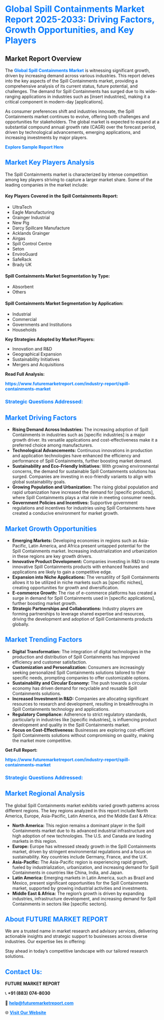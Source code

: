 <h1 style="color: #007BFF;">Global Spill Containments Market Report 2025-2033: Driving Factors, Growth Opportunities, and Key Players</h1>

<section id="overview">
<h2>Market Report Overview</h2>
<p>The <a href="https://www.futuremarketreport.com/industry-report/spill-containments-market" style="color: #007BFF; text-decoration: none;"><strong>Global Spill Containments Market</strong></a> is witnessing significant growth, driven by increasing demand across various industries. This report delves into the key aspects of the Spill Containments market, providing a comprehensive analysis of its current status, future potential, and challenges. The demand for Spill Containments has surged due to its wide-ranging applications in industries such as [insert industries], making it a critical component in modern-day [applications].</p>
<p>As consumer preferences shift and industries innovate, the Spill Containments market continues to evolve, offering both challenges and opportunities for stakeholders. The global market is expected to expand at a substantial compound annual growth rate (CAGR) over the forecast period, driven by technological advancements, emerging applications, and increasing investments by major players.</p>
</section>

<section id="overview">
<p><a href="https://www.futuremarketreport.com/request-sample/reportId=55894" style="color: #007BFF; text-decoration: none;"><strong>Explore Sample Report Here</strong></a></p>
</section>

<section id="key-players">
<h2 style="color: #007BFF;">Market Key Players Analysis</h2>
<p>The Spill Containments market is characterized by intense competition among key players striving to capture a larger market share. Some of the leading companies in the market include:</p>
<h4>Key Players Covered in the Spill Containments Report:</h4>
<ul><li>UltraTech</li><li>Eagle Manufacturing</li><li>Grainger Industrial</li><li>New Pig</li><li>Darcy Spillcare Manufacture</li><li>Acklands Grainger</li><li>Airgas</li><li>Spill Control Centre</li><li>Seton</li><li>EnviroGuard</li><li>SafeRack</li><li>Brady UK</li></ul>
<h4>Spill Containments Market Segmentation by Type:</h4>
<ul><li>Absorbent</li><li>Others</li></ul>

<h4>Spill Containments Market Segmentation by Application:</h4>
<ul><li>Industrial</li><li>Commercial</li><li>Governments and Institutions</li><li>Households</li></ul>
<p><strong>Key Strategies Adopted by Market Players:</strong></p>
<ul>
<li>Innovation and R&D</li>
<li>Geographical Expansion</li>
<li>Sustainability Initiatives</li>
<li>Mergers and Acquisitions</li>
</ul>
</section>

<section>
<p><strong>Read Full Analysis: </strong></p><a href="https://www.futuremarketreport.com/industry-report/spill-containments-market" style="color: #007BFF; text-decoration: none;"><strong>https://www.futuremarketreport.com/industry-report/spill-containments-market</strong></a>
<h3 style="color: #007BFF;">Strategic Questions Addressed:</h3>
</section>

<section id="driving-factors">
<h2 style="color: #007BFF;">Market Driving Factors</h2>
<ul>
<li><strong>Rising Demand Across Industries:</strong> The increasing adoption of Spill Containments in industries such as [specific industries] is a major growth driver. Its versatile applications and cost-effectiveness make it a preferred choice among manufacturers.</li>
<li><strong>Technological Advancements:</strong> Continuous innovations in production and application technologies have enhanced the efficiency and performance of Spill Containments, further boosting market demand.</li>
<li><strong>Sustainability and Eco-Friendly Initiatives:</strong> With growing environmental concerns, the demand for sustainable Spill Containments solutions has surged. Companies are investing in eco-friendly variants to align with global sustainability goals.</li>
<li><strong>Growing Population and Urbanization:</strong> The rising global population and rapid urbanization have increased the demand for [specific products], where Spill Containments plays a vital role in meeting consumer needs.</li>
<li><strong>Government Policies and Incentives:</strong> Supportive government regulations and incentives for industries using Spill Containments have created a conducive environment for market growth.</li>
</ul>
</section>

<section id="growth-opportunities">
<h2 style="color: #007BFF;">Market Growth Opportunities</h2>
<ul>
<li><strong>Emerging Markets:</strong> Developing economies in regions such as Asia-Pacific, Latin America, and Africa present untapped potential for the Spill Containments market. Increasing industrialization and urbanization in these regions are key growth drivers.</li>
<li><strong>Innovative Product Development:</strong> Companies investing in R&D to create innovative Spill Containments products with enhanced features and applications are likely to gain a competitive edge.</li>
<li><strong>Expansion into Niche Applications:</strong> The versatility of Spill Containments allows it to be utilized in niche markets such as [specific niches], creating opportunities for growth and diversification.</li>
<li><strong>E-commerce Growth:</strong> The rise of e-commerce platforms has created a surge in demand for Spill Containments used in [specific applications], further boosting market growth.</li>
<li><strong>Strategic Partnerships and Collaborations:</strong> Industry players are forming partnerships to leverage shared expertise and resources, driving the development and adoption of Spill Containments products globally.</li>
</ul>
</section>

<section id="trending-factors">
<h2 style="color: #007BFF;">Market Trending Factors</h2>
<ul>
<li><strong>Digital Transformation:</strong> The integration of digital technologies in the production and distribution of Spill Containments has improved efficiency and customer satisfaction.</li>
<li><strong>Customization and Personalization:</strong> Consumers are increasingly seeking personalized Spill Containments solutions tailored to their specific needs, prompting companies to offer customizable options.</li>
<li><strong>Sustainability and Circular Economy:</strong> The push towards a circular economy has driven demand for recyclable and reusable Spill Containments solutions.</li>
<li><strong>Increased Investment in R&D:</strong> Companies are allocating significant resources to research and development, resulting in breakthroughs in Spill Containments technology and applications.</li>
<li><strong>Regulatory Compliance:</strong> Adherence to strict regulatory standards, particularly in industries like [specific industries], is influencing product development and quality in the Spill Containments market.</li>
<li><strong>Focus on Cost-Effectiveness:</strong> Businesses are exploring cost-efficient Spill Containments solutions without compromising on quality, making the market more competitive.</li>
</ul>
</section>

<section>
<p><strong>Get Full Report: </strong></p><a href="https://www.futuremarketreport.com/industry-report/spill-containments-market" style="color: #007BFF; text-decoration: none;"><strong>https://www.futuremarketreport.com/industry-report/spill-containments-market</strong></a>
<h3 style="color: #007BFF;">Strategic Questions Addressed:</h3>
</section>


<section id="regional-analysis">
<h2 style="color: #007BFF;">Market Regional Analysis</h2>
<p>The global Spill Containments market exhibits varied growth patterns across different regions. The key regions analyzed in this report include North America, Europe, Asia-Pacific, Latin America, and the Middle East & Africa:</p>
<ul>
<li><strong>North America:</strong> This region remains a dominant player in the Spill Containments market due to its advanced industrial infrastructure and high adoption of new technologies. The U.S. and Canada are leading markets in this region.</li>
<li><strong>Europe:</strong> Europe has witnessed steady growth in the Spill Containments market, driven by stringent environmental regulations and a focus on sustainability. Key countries include Germany, France, and the U.K.</li>
<li><strong>Asia-Pacific:</strong> The Asia-Pacific region is experiencing rapid growth, fueled by industrialization, urbanization, and increasing demand for Spill Containments in countries like China, India, and Japan.</li>
<li><strong>Latin America:</strong> Emerging markets in Latin America, such as Brazil and Mexico, present significant opportunities for the Spill Containments market, supported by growing industrial activities and investments.</li>
<li><strong>Middle East & Africa:</strong> The region’s growth is driven by expanding industries, infrastructure development, and increasing demand for Spill Containments in sectors like [specific sectors].</li>
</ul>
</section>

<footer>
<h2 style="color: #007BFF;">About FUTURE MARKET REPORT</h2>
<p>We are a trusted name in market research and advisory services, delivering actionable insights and strategic support to businesses across diverse industries. Our expertise lies in offering:</p>

<p>Stay ahead in today’s competitive landscape with our tailored research solutions.</p>

<h2 style="color: #007BFF;">Contact Us:</h2>
<p><strong>FUTURE MARKET REPORT</strong></p>
<p>📞 <strong>+91 (883) 074-8030</strong></p>
<p>📧 <strong><a href="mailto:help@futuremarketreport.com" style="color: #007BFF;">help@futuremarketreport.com</a></strong></p>
<p>🌐 <strong><a href="https://www.futuremarketreport.com/" style="color: #007BFF;">Visit Our Website</a></strong></p>
</footer>